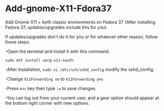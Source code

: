 # Add-gnome-X11-Fdora37

Add Gnome X11 + both classic environments on Fedora 37 (After installing Fedora 37, updates/upgrades include this for you).

If updates/upgrades don't do it for you or for whatever other reason, follow these steps:

-Open the terminal and install it with this command.

``sudo dnf install xorg-x11-xauth``

-After installation, ``sudo vi /etc/ssh/sshd_config`` modify the sshd_config;

-Change ``X11Forwarding no`` to ``X11Forwarding yes`` 

-Press ``esc`` key then type ``:w`` to save changes.

-You can log out from your current user, and a gear option should appear at the bottom right corner with new options.

